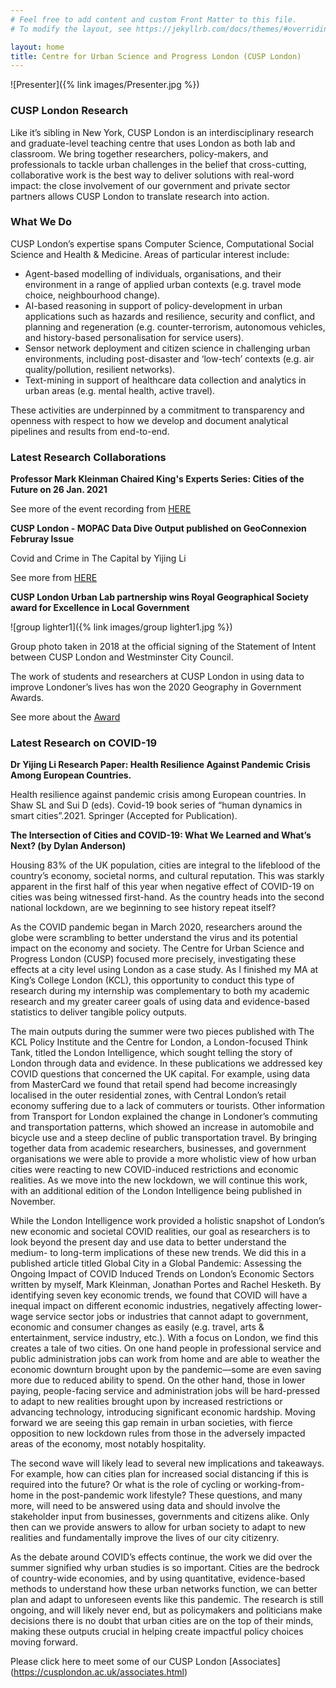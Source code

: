 ```yaml
---
# Feel free to add content and custom Front Matter to this file.
# To modify the layout, see https://jekyllrb.com/docs/themes/#overriding-theme-defaults

layout: home
title: Centre for Urban Science and Progress London (CUSP London)
---
```


![Presenter]({% link images/Presenter.jpg %})

### CUSP London Research 

Like it’s sibling in New York, CUSP London is an interdisciplinary research and graduate-level teaching centre that uses London as both lab and classroom. We bring together researchers, policy-makers, and professionals to tackle urban challenges in the belief that cross-cutting, collaborative work is the best way to deliver solutions with real-word impact: the close involvement of our government and private sector partners allows CUSP London to translate research into action.

### What We Do

CUSP London’s expertise spans Computer Science, Computational Social Science and Health & Medicine.  Areas of particular interest include:

* Agent-based modelling of individuals, organisations, and their environment in a range of applied urban contexts (e.g. travel mode choice, neighbourhood change).
* AI-based reasoning in support of policy-development in urban applications such as hazards and resilience, security and conflict, and planning and regeneration (e.g. counter-terrorism, autonomous vehicles, and history-based personalisation for service users).
* Sensor network deployment and citizen science in challenging urban environments, including post-disaster and ‘low-tech’ contexts (e.g. air quality/pollution, resilient networks).
* Text-mining in support of healthcare data collection and analytics in urban areas (e.g. mental health, active travel).

These activities are underpinned by a commitment to transparency and openness with respect to how we develop and document analytical pipelines and results from end-to-end.

### Latest Research Collaborations

**Professor Mark Kleinman Chaired King's Experts Series: Cities of the Future on 26 Jan. 2021**

See more of the event recording from [HERE](https://www.youtube.com/watch?v=xa9BQfbdbek)

**CUSP London - MOPAC Data Dive Output published on GeoConnexion Februray Issue**

Covid and Crime in The Capital by Yijing Li

See more from [HERE](https://www.geoconnexion.com/publications/january-february-2021-uk-issue)

**CUSP London Urban Lab partnership wins Royal Geographical Society award for Excellence in Local Government**

![group lighter1]({% link images/group lighter1.jpg %})

Group photo taken in 2018 at the official signing of the Statement of Intent between CUSP London and Westminster City Council.

The work of students and researchers at CUSP London in using data to improve Londoner’s lives has won the 2020 Geography in Government Awards.

See more about the [Award](https://www.kcl.ac.uk/news/cusp-london-urban-lab-partnership-wins-royal-geographical-society-award-for-excellence-in-local-government)

### Latest Research on COVID-19

**Dr Yijing Li Research Paper: Health Resilience Against Pandemic Crisis Among European Countries.**

Health resilience against pandemic crisis among European countries. In Shaw SL and Sui D (eds). Covid-19 book series of “human dynamics in smart cities”.2021. Springer (Accepted for Publication).

**The Intersection of Cities and COVID-19: What We Learned and What’s Next? (by Dylan Anderson)**

Housing 83% of the UK population, cities are integral to the lifeblood of the country’s economy, societal norms, and cultural reputation. This was starkly apparent in the first half of this year when negative effect of COVID-19 on cities was being witnessed first-hand. As the country heads into the second national lockdown, are we beginning to see history repeat itself? 

As the COVID pandemic began in March 2020, researchers around the globe were scrambling to better understand the virus and its potential impact on the economy and society. The Centre for Urban Science and Progress London (CUSP) focused more precisely, investigating these effects at a city level using London as a case study. As I finished my MA at King’s College London (KCL), this opportunity to conduct this type of research during my internship was complementary to both my academic research and my greater career goals of using data and evidence-based statistics to deliver tangible policy outputs. 

The main outputs during the summer were two pieces published with The KCL Policy Institute and the Centre for London, a London-focused Think Tank, titled the London Intelligence, which sought telling the story of London through data and evidence. In these publications we addressed key COVID questions that concerned the UK capital. For example, using data from MasterCard we found that retail spend had become increasingly localised in the outer residential zones, with Central London’s retail economy suffering due to a lack of commuters or tourists. Other information from Transport for London explained the change in Londoner’s commuting and transportation patterns, which showed an increase in automobile and bicycle use and a steep decline of public transportation travel. By bringing together data from academic researchers, businesses, and government organisations we were able to provide a more wholistic view of how urban cities were reacting to new COVID-induced restrictions and economic realities. As we move into the new lockdown, we will continue this work, with an additional edition of the London Intelligence being published in November.

While the London Intelligence work provided a holistic snapshot of London’s new economic and societal COVID realities, our goal as researchers is to look beyond the present day and use data to better understand the medium- to long-term implications of these new trends. We did this in a published article titled Global City in a Global Pandemic: Assessing the Ongoing Impact of COVID Induced Trends on London’s Economic Sectors written by myself, Mark Kleinman, Jonathan Portes and Rachel Hesketh. By identifying seven key economic trends, we found that COVID will have a inequal impact on different economic industries, negatively affecting lower-wage service sector jobs or industries that cannot adapt to government, economic and consumer changes as easily (e.g. travel, arts & entertainment, service industry, etc.). With a focus on London, we find this creates a tale of two cities. On one hand people in professional service and public administration jobs can work from home and are able to weather the economic downturn brought upon by the pandemic—some are even saving more due to reduced ability to spend. On the other hand, those in lower paying, people-facing service and administration jobs will be hard-pressed to adapt to new realities brought upon by increased restrictions or advancing technology, introducing significant economic hardship. Moving forward we are seeing this gap remain in urban societies, with fierce opposition to new lockdown rules from those in the adversely impacted areas of the economy, most notably hospitality.

The second wave will likely lead to several new implications and takeaways. For example, how can cities plan for increased social distancing if this is required into the future? Or what is the role of cycling or working-from-home in the post-pandemic work lifestyle? These questions, and many more, will need to be answered using data and should involve the stakeholder input from businesses, governments and citizens alike. Only then can we provide answers to allow for urban society to adapt to new realities and fundamentally improve the lives of our city citizenry.

As the debate around COVID’s effects continue, the work we did over the summer signified why urban studies is so important. Cities are the bedrock of country-wide economies, and by using quantitative, evidence-based methods to understand how these urban networks function, we can better plan and adapt to unforeseen events like this pandemic. The research is still ongoing, and will likely never end, but as policymakers and politicians make decisions there is no doubt that urban cities are on the top of their minds, making these outputs crucial in helping create impactful policy choices moving forward. 

Please click here to meet some of our CUSP London [Associates] (https://cusplondon.ac.uk/associates.html)
